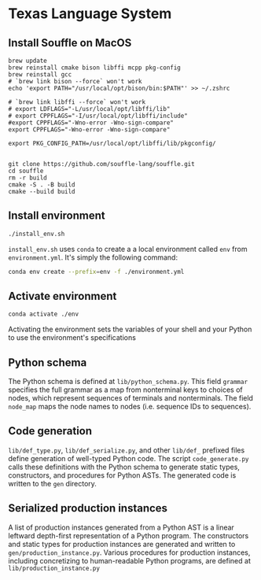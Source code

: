 # Texas Language System

## Install Souffle on MacOS
```
brew update
brew reinstall cmake bison libffi mcpp pkg-config
brew reinstall gcc
# `brew link bison --force` won't work
echo 'export PATH="/usr/local/opt/bison/bin:$PATH"' >> ~/.zshrc

# `brew link libffi --force` won't work
# export LDFLAGS="-L/usr/local/opt/libffi/lib"
# export CPPFLAGS="-I/usr/local/opt/libffi/include"
#export CPPFLAGS="-Wno-error -Wno-sign-compare"
export CPPFLAGS="-Wno-error -Wno-sign-compare"
  
export PKG_CONFIG_PATH=/usr/local/opt/libffi/lib/pkgconfig/


git clone https://github.com/souffle-lang/souffle.git
cd souffle
rm -r build
cmake -S . -B build
cmake --build build
```

## Install environment
```bash
./install_env.sh
```
`install_env.sh` uses `conda` to create a a local environment called `env` from `environment.yml`.
It's simply the following command:
```bash
conda env create --prefix=env -f ./environment.yml
```

## Activate environment
```bash
conda activate ./env
```
Activating the environment sets the variables of your shell and your Python to use the environment's specifications

## Python schema
The Python schema is defined at `lib/python_schema.py`. This field `grammar` specifies the full grammar as a map from nonterminal keys to choices of nodes, which represent sequences of terminals and nonterminals. The field `node_map` maps the node names to nodes (i.e. sequence IDs to sequences).

## Code generation
`lib/def_type.py`, `lib/def_serialize.py`, and other `lib/def_` prefixed files define generation of well-typed Python code.
The script `code_generate.py` calls these definitions with the Python schema to generate static types, constructors, and procedures for Python ASTs.
The generated code is written to the `gen` directory.

## Serialized production instances
A list of production instances generated from a Python AST is a linear leftward depth-first representation of a Python program.
The constructors and static types for production instances are generated and written to `gen/production_instance.py`.
Various procedures for production instances, including concretizing to human-readable Python programs, are defined at `lib/production_instance.py`


